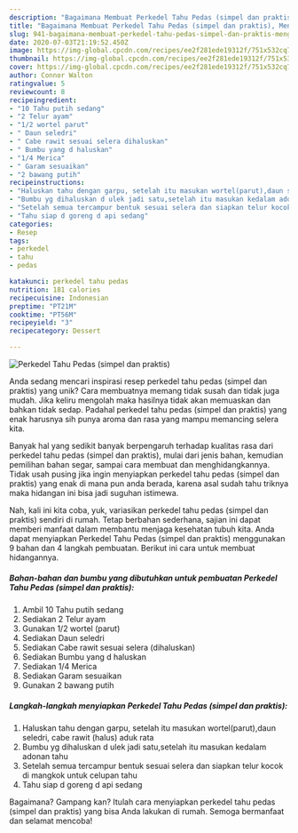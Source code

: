 ```yaml
---
description: "Bagaimana Membuat Perkedel Tahu Pedas (simpel dan praktis), Menggugah Selera"
title: "Bagaimana Membuat Perkedel Tahu Pedas (simpel dan praktis), Menggugah Selera"
slug: 941-bagaimana-membuat-perkedel-tahu-pedas-simpel-dan-praktis-menggugah-selera
date: 2020-07-03T21:19:52.450Z
image: https://img-global.cpcdn.com/recipes/ee2f281ede19312f/751x532cq70/perkedel-tahu-pedas-simpel-dan-praktis-foto-resep-utama.jpg
thumbnail: https://img-global.cpcdn.com/recipes/ee2f281ede19312f/751x532cq70/perkedel-tahu-pedas-simpel-dan-praktis-foto-resep-utama.jpg
cover: https://img-global.cpcdn.com/recipes/ee2f281ede19312f/751x532cq70/perkedel-tahu-pedas-simpel-dan-praktis-foto-resep-utama.jpg
author: Connor Walton
ratingvalue: 5
reviewcount: 8
recipeingredient:
- "10 Tahu putih sedang"
- "2 Telur ayam"
- "1/2 wortel parut"
- " Daun seledri"
- " Cabe rawit sesuai selera dihaluskan"
- " Bumbu yang d haluskan"
- "1/4 Merica"
- " Garam sesuaikan"
- "2 bawang putih"
recipeinstructions:
- "Haluskan tahu dengan garpu, setelah itu masukan wortel(parut),daun seledri, cabe rawit (halus) aduk rata"
- "Bumbu yg dihaluskan d ulek jadi satu,setelah itu masukan kedalam adonan tahu"
- "Setelah semua tercampur bentuk sesuai selera dan siapkan telur kocok di mangkok untuk celupan tahu"
- "Tahu siap d goreng d api sedang"
categories:
- Resep
tags:
- perkedel
- tahu
- pedas

katakunci: perkedel tahu pedas 
nutrition: 181 calories
recipecuisine: Indonesian
preptime: "PT21M"
cooktime: "PT56M"
recipeyield: "3"
recipecategory: Dessert

---
```



![Perkedel Tahu Pedas (simpel dan praktis)](https://img-global.cpcdn.com/recipes/ee2f281ede19312f/751x532cq70/perkedel-tahu-pedas-simpel-dan-praktis-foto-resep-utama.jpg)

Anda sedang mencari inspirasi resep perkedel tahu pedas (simpel dan praktis) yang unik? Cara membuatnya memang tidak susah dan tidak juga mudah. Jika keliru mengolah maka hasilnya tidak akan memuaskan dan bahkan tidak sedap. Padahal perkedel tahu pedas (simpel dan praktis) yang enak harusnya sih punya aroma dan rasa yang mampu memancing selera kita.

Banyak hal yang sedikit banyak berpengaruh terhadap kualitas rasa dari perkedel tahu pedas (simpel dan praktis), mulai dari jenis bahan, kemudian pemilihan bahan segar, sampai cara membuat dan menghidangkannya. Tidak usah pusing jika ingin menyiapkan perkedel tahu pedas (simpel dan praktis) yang enak di mana pun anda berada, karena asal sudah tahu triknya maka hidangan ini bisa jadi suguhan istimewa.




Nah, kali ini kita coba, yuk, variasikan perkedel tahu pedas (simpel dan praktis) sendiri di rumah. Tetap berbahan sederhana, sajian ini dapat memberi manfaat dalam membantu menjaga kesehatan tubuh kita. Anda dapat menyiapkan Perkedel Tahu Pedas (simpel dan praktis) menggunakan 9 bahan dan 4 langkah pembuatan. Berikut ini cara untuk membuat hidangannya.

<!--inarticleads1-->

##### Bahan-bahan dan bumbu yang dibutuhkan untuk pembuatan Perkedel Tahu Pedas (simpel dan praktis):

1. Ambil 10 Tahu putih sedang
1. Sediakan 2 Telur ayam
1. Gunakan 1/2 wortel (parut)
1. Sediakan  Daun seledri
1. Sediakan  Cabe rawit sesuai selera (dihaluskan)
1. Sediakan  Bumbu yang d haluskan
1. Sediakan 1/4 Merica
1. Sediakan  Garam sesuaikan
1. Gunakan 2 bawang putih




<!--inarticleads2-->

##### Langkah-langkah menyiapkan Perkedel Tahu Pedas (simpel dan praktis):

1. Haluskan tahu dengan garpu, setelah itu masukan wortel(parut),daun seledri, cabe rawit (halus) aduk rata
1. Bumbu yg dihaluskan d ulek jadi satu,setelah itu masukan kedalam adonan tahu
1. Setelah semua tercampur bentuk sesuai selera dan siapkan telur kocok di mangkok untuk celupan tahu
1. Tahu siap d goreng d api sedang




Bagaimana? Gampang kan? Itulah cara menyiapkan perkedel tahu pedas (simpel dan praktis) yang bisa Anda lakukan di rumah. Semoga bermanfaat dan selamat mencoba!
